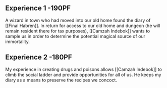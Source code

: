 ## Experience 1 -190PF

A wizard in town who had moved into our old home found the diary of [[Finai Habren]]. In return for access to our old home and dungeon (he will remain resident there for tax purposes), [[Camzah Indebok]] wants to sample us in order to determine the potential magical source of our immortality.

## Experience 2 -180PF

My experience in creating drugs and poisons allows [[Camzah Indebok]] to climb the social ladder and provide opportunities for all of us. He keeps my diary as a means to preserve the recipes we concoct.